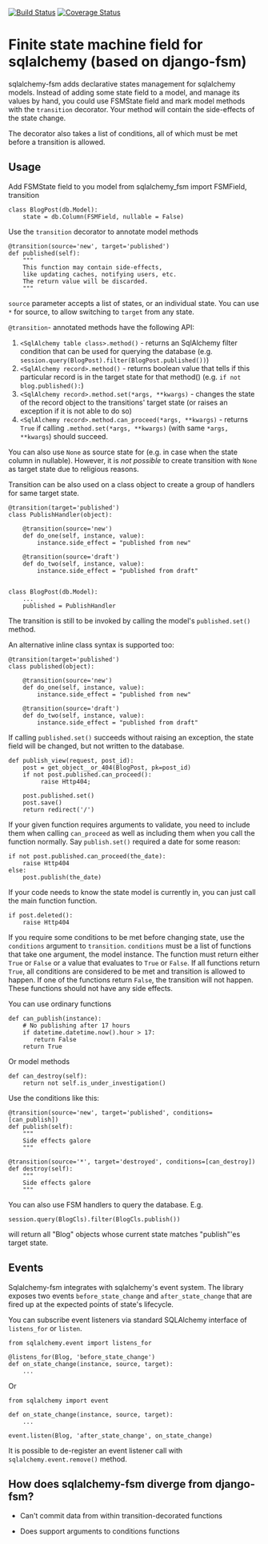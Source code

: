 [![Build Status](https://travis-ci.org/VRGhost/sqlalchemy-fsm.svg?branch=master)](https://travis-ci.org/VRGhost/sqlalchemy-fsm)
[![Coverage Status](https://coveralls.io/repos/github/VRGhost/sqlalchemy-fsm/badge.svg?branch=master)](https://coveralls.io/github/VRGhost/sqlalchemy-fsm?branch=master)

Finite state machine field for sqlalchemy (based on django-fsm)
==============================================================

sqlalchemy-fsm adds declarative states management for sqlalchemy models.
Instead of adding some state field to a model, and manage its
values by hand, you could use FSMState field and mark model methods
with the `transition` decorator. Your method will contain the side-effects
of the state change.

The decorator also takes a list of conditions, all of which must be met
before a transition is allowed.

Usage
-----

Add FSMState field to you model
    from sqlalchemy_fsm import FSMField, transition

    class BlogPost(db.Model):
        state = db.Column(FSMField, nullable = False)


Use the `transition` decorator to annotate model methods

    @transition(source='new', target='published')
    def published(self):
        """
        This function may contain side-effects, 
        like updating caches, notifying users, etc.
        The return value will be discarded.
        """

`source` parameter accepts a list of states, or an individual state.
You can use `*` for source, to allow switching to `target` from any state.

`@transition`- annotated methods have the following API:
1. `<SqlAlchemy table class>.method()` - returns an SqlAlchemy filter condition that can be used for querying the database (e.g. `session.query(BlogPost).filter(BlogPost.published())`)
1. `<SqlAlchemy record>.method()` - returns boolean value that tells if this particular record is in the target state for that method() (e.g. `if not blog.published():`)
1. `<SqlAlchemy record>.method.set(*args, **kwargs)` - changes the state of the record object to the transitions' target state (or raises an exception if it is not able to do so)
1. `<SqlAlchemy record>.method.can_proceed(*args, **kwargs)` - returns `True` if calling `.method.set(*args, **kwargs)` (with same `*args, **kwargs`) should succeed.

You can also use `None` as source state for (e.g. in case when the state column in nullable).
However, it is _not possible_ to create transition with `None` as target state due to religious reasons.

Transition can be also used on a class object to create a group of handlers
for same target state.

    @transition(target='published')
    class PublishHandler(object):

        @transition(source='new')
        def do_one(self, instance, value):
            instance.side_effect = "published from new"

        @transition(source='draft')
        def do_two(self, instance, value):
            instance.side_effect = "published from draft"


    class BlogPost(db.Model):
        ...
        published = PublishHandler

The transition is still to be invoked by calling the model's `published.set()` method.

An alternative inline class syntax is supported too:

    @transition(target='published')
    class published(object):

        @transition(source='new')
        def do_one(self, instance, value):
            instance.side_effect = "published from new"

        @transition(source='draft')
        def do_two(self, instance, value):
            instance.side_effect = "published from draft"

If calling `published.set()` succeeds without raising an exception, the state field
will be changed, but not written to the database.

    def publish_view(request, post_id):
        post = get_object__or_404(BlogPost, pk=post_id)
        if not post.published.can_proceed():
             raise Http404;

        post.published.set()
        post.save()
        return redirect('/')


If your given function requires arguments to validate, you need to include them
when calling `can_proceed` as well as including them when you call the function
normally. Say `publish.set()` required a date for some reason:

    if not post.published.can_proceed(the_date):
        raise Http404
    else:
        post.publish(the_date)

If your code needs to know the state model is currently in, you can just call
the main function function.

    if post.deleted():
        raise Http404

If you require some conditions to be met before changing state, use the
`conditions` argument to `transition`. `conditions` must be a list of functions
that take one argument, the model instance.  The function must return either
`True` or `False` or a value that evaluates to `True` or `False`. If all
functions return `True`, all conditions are considered to be met and transition
is allowed to happen. If one of the functions return `False`, the transition
will not happen. These functions should not have any side effects.

You can use ordinary functions

    def can_publish(instance):
        # No publishing after 17 hours
        if datetime.datetime.now().hour > 17:
           return False
        return True

Or model methods

    def can_destroy(self):
        return not self.is_under_investigation()

Use the conditions like this:

    @transition(source='new', target='published', conditions=[can_publish])
    def publish(self):
        """
        Side effects galore
        """

    @transition(source='*', target='destroyed', conditions=[can_destroy])
    def destroy(self):
        """
        Side effects galore
        """

You can also use FSM handlers to query the database. E.g.

    session.query(BlogCls).filter(BlogCls.publish())

will return all "Blog" objects whose current state matches "publish"'es target state.

Events
------

Sqlalchemy-fsm integrates with sqlalchemy's event system.
The library exposes two events `before_state_change` and `after_state_change` that are fired up
at the expected points of state's lifecycle.

You can subscribe event listeners via standard SQLAlchemy interface of
`listens_for` or `listen`.

    from sqlalchemy.event import listens_for

    @listens_for(Blog, 'before_state_change')
    def on_state_change(instance, source, target):
        ...

Or

    from sqlalchemy import event

    def on_state_change(instance, source, target):
        ...

    event.listen(Blog, 'after_state_change', on_state_change)


It is possible to de-register an event listener call with `sqlalchemy.event.remove()` method.

How does sqlalchemy-fsm diverge from django-fsm?
------------------------------------------------

* Can't commit data from within transition-decorated functions

* Does support arguments to conditions functions
